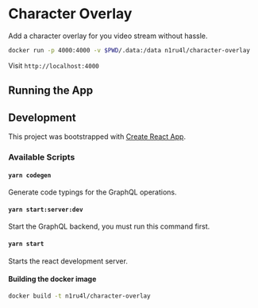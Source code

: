 # Character Overlay

Add a character overlay for you video stream without hassle.

```bash
docker run -p 4000:4000 -v $PWD/.data:/data n1ru4l/character-overlay
```

Visit `http://localhost:4000`

## Running the App

## Development

This project was bootstrapped with [Create React App](https://github.com/facebook/create-react-app).

### Available Scripts

#### `yarn codegen`

Generate code typings for the GraphQL operations.

#### `yarn start:server:dev`

Start the GraphQL backend, you must run this command first.

#### `yarn start`

Starts the react development server.

#### Building the docker image

```bash
docker build -t n1ru4l/character-overlay
```
